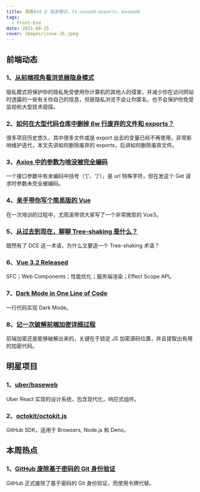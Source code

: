 ```yaml
---
title: 周报#16 @ 隐身模式、ts-unused-exports、baseweb
tags:
  - Front-End
date: 2021-08-15
cover: images/issue-16.jpeg
---
```


## 前端动态

### 1、[从前端视角看浏览器隐身模式](https://king-hcj.github.io/2021/08/08/Incognito-Mode/)

隐私模式将保护你的隐私免受使用你计算机的其他人的侵害，并减少你在访问网站时透露的一些有关你自己的信息，但是隐私浏览不会让你匿名，也不会保护你免受监视和大型技术窥探。

### 2、[如何在大型代码仓库中删掉 6w 行废弃的文件和 exports？](https://juejin.cn/post/6995371411019710500)

很多项目历史悠久，其中很多文件或是 export 出去的变量已经不再使用，非常影响维护迭代，本文先讲如何删除废弃的 exports，后讲如何删除废弃文件。

### 3、[Axios 中的参数为啥没被完全编码](https://blog.csdn.net/P6P7qsW6ua47A2Sb/article/details/119465740)

一个接口参数中有未编码中括号（'['、']'），是 url 特殊字符，但在发这个 Get 请求时参数未完全被编码。

### 4、[亲手带你写个简易版的 Vue](https://juejin.cn/post/6992018709439053837)

在一次培训的过程中，尤雨溪带领大家写了一个非常微型的 Vue3。

### 5、[从过去到现在，聊聊 Tree-shaking 是什么？](https://segmentfault.com/a/1190000040476979)

既然有了 DCE 这一术语，为什么又要造一个 Tree-shaking 术语？

### 6、[Vue 3.2 Released](https://blog.vuejs.org/posts/vue-3.2.html)

SFC；Web Components；性能优化；服务端渲染；Effect Scope API。

### 7、[Dark Mode in One Line of Code](https://davidwalsh.name/dark-mode-invert-filter)

一行代码实现 Dark Mode。

### 8、[记一次破解前端加密详细过程](https://blog.csdn.net/lsh19950928/article/details/81585881)

前端加密还是能够破解出来的，关键在于锁定 JS 加密源码位置，并且提取出有用的加密代码。

## 明星项目

### 1、[uber/baseweb](https://github.com/uber/baseweb)

Uber React 实现的设计系统，包含现代化，响应式组件。

### 2、[octokit/octokit.js](https://github.com/octokit/octokit.js)

GitHub SDK，适用于 Browsers, Node.js 和 Deno。

## 本周热点

### 1、[GitHub 废除基于密码的 Git 身份验证](https://github.blog/changelog/2021-08-12-git-password-authentication-is-shutting-down/)

GitHub 正式废除了基于密码的 Git 身份验证，而使用令牌代替。
